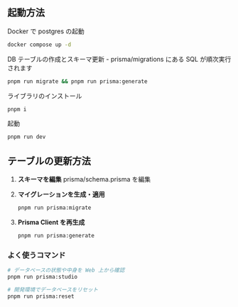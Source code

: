 ## 起動方法

Docker で postgres の起動
```bash
docker compose up -d
```

DB テーブルの作成とスキーマ更新 - prisma/migrations にある SQL が順次実行されます
```bash
pnpm run migrate && pnpm run prisma:generate
```

ライブラリのインストール
```bash
pnpm i
```

起動
```bash
pnpm run dev
```


## テーブルの更新方法

1. **スキーマを編集**
  prisma/schema.prisma を編集

2. **マイグレーションを生成・適用**
   ```bash
   pnpm run prisma:migrate
   ```

3. **Prisma Client を再生成**
   ```bash
   pnpm run prisma:generate
   ```

### よく使うコマンド

```bash
# データベースの状態や中身を Web 上から確認
pnpm run prisma:studio

# 開発環境でデータベースをリセット
pnpm run prisma:reset
